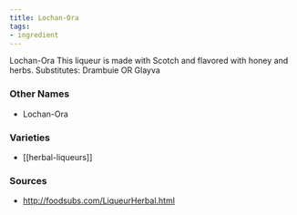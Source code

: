 ```yaml
---
title: Lochan-Ora
tags:
- ingredient
---
```

Lochan-Ora This liqueur is made with Scotch and flavored with honey and herbs. Substitutes: Drambuie OR Glayva

### Other Names

* Lochan-Ora

### Varieties

* [[herbal-liqueurs]]

### Sources
* http://foodsubs.com/LiqueurHerbal.html
